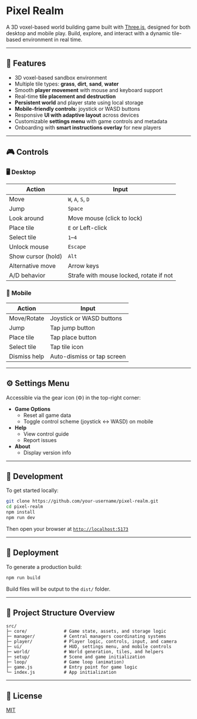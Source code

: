 # Pixel Realm

A 3D voxel-based world building game built with [Three.js](https://threejs.org/), designed for both desktop and mobile play. Build, explore, and interact with a dynamic tile-based environment in real time.

---

## 🧩 Features

- 3D voxel-based sandbox environment
- Multiple tile types: **grass**, **dirt**, **sand**, **water**
- Smooth **player movement** with mouse and keyboard support
- Real-time **tile placement and destruction**
- **Persistent world** and player state using local storage
- **Mobile-friendly controls**: joystick or WASD buttons
- Responsive **UI with adaptive layout** across devices
- Customizable **settings menu** with game controls and metadata
- Onboarding with **smart instructions overlay** for new players

---

## 🎮 Controls

### 🖥️ Desktop

| Action             | Input                                   |
| ------------------ | --------------------------------------- |
| Move               | `W`, `A`, `S`, `D`                      |
| Jump               | `Space`                                 |
| Look around        | Move mouse (click to lock)              |
| Place tile         | `E` or Left-click                       |
| Select tile        | `1`–`4`                                 |
| Unlock mouse       | `Escape`                                |
| Show cursor (hold) | `Alt`                                   |
| Alternative move   | Arrow keys                              |
| A/D behavior       | Strafe with mouse locked, rotate if not |

### 📱 Mobile

| Action       | Input                      |
| ------------ | -------------------------- |
| Move/Rotate  | Joystick or WASD buttons   |
| Jump         | Tap jump button            |
| Place tile   | Tap place button           |
| Select tile  | Tap tile icon              |
| Dismiss help | Auto-dismiss or tap screen |

---

## ⚙️ Settings Menu

Accessible via the gear icon (⚙️) in the top-right corner:

- **Game Options**
  - Reset all game data
  - Toggle control scheme (joystick ↔ WASD) on mobile
- **Help**
  - View control guide
  - Report issues
- **About**
  - Display version info

---

## 🚧 Development

To get started locally:

```bash
git clone https://github.com/your-username/pixel-realm.git
cd pixel-realm
npm install
npm run dev
```

Then open your browser at [`http://localhost:5173`](http://localhost:5173)

---

## 🚀 Deployment

To generate a production build:

```bash
npm run build
```

Build files will be output to the `dist/` folder.

---

## 📁 Project Structure Overview

```
src/
├─ core/              # Game state, assets, and storage logic
├─ manager/           # Central managers coordinating systems
├─ player/            # Player logic, controls, input, and camera
├─ ui/                # HUD, settings menu, and mobile controls
├─ world/             # World generation, tiles, and helpers
├─ setup/             # Scene and game initialization
├─ loop/              # Game loop (animation)
├─ game.js            # Entry point for game logic
└─ index.js           # App initialization
```

---

## 📄 License

[MIT](LICENSE)
